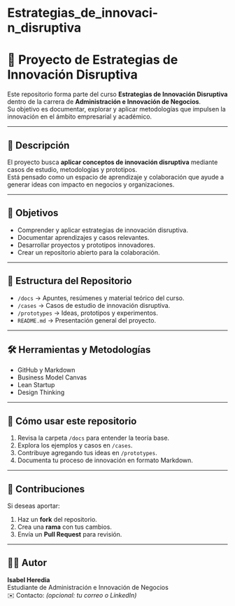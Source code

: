 # Estrategias_de_innovaci-n_disruptiva
# 📌 Proyecto de Estrategias de Innovación Disruptiva

Este repositorio forma parte del curso **Estrategias de Innovación Disruptiva** dentro de la carrera de **Administración e Innovación de Negocios**.  
Su objetivo es documentar, explorar y aplicar metodologías que impulsen la innovación en el ámbito empresarial y académico.

---

## 🚀 Descripción
El proyecto busca **aplicar conceptos de innovación disruptiva** mediante casos de estudio, metodologías y prototipos.  
Está pensado como un espacio de aprendizaje y colaboración que ayude a generar ideas con impacto en negocios y organizaciones.

---

## 🧠 Objetivos
- Comprender y aplicar estrategias de innovación disruptiva.  
- Documentar aprendizajes y casos relevantes.  
- Desarrollar proyectos y prototipos innovadores.  
- Crear un repositorio abierto para la colaboración.

---

## 📂 Estructura del Repositorio
- `/docs` → Apuntes, resúmenes y material teórico del curso.  
- `/cases` → Casos de estudio de innovación disruptiva.  
- `/prototypes` → Ideas, prototipos y experimentos.  
- `README.md` → Presentación general del proyecto.  

---

## 🛠️ Herramientas y Metodologías
- GitHub y Markdown  
- Business Model Canvas  
- Lean Startup  
- Design Thinking  

---

## 📖 Cómo usar este repositorio
1. Revisa la carpeta `/docs` para entender la teoría base.  
2. Explora los ejemplos y casos en `/cases`.  
3. Contribuye agregando tus ideas en `/prototypes`.  
4. Documenta tu proceso de innovación en formato Markdown.  

---

## 🤝 Contribuciones
Si deseas aportar:  
1. Haz un **fork** del repositorio.  
2. Crea una **rama** con tus cambios.  
3. Envía un **Pull Request** para revisión.  

---

## 👩‍💻 Autor
**Isabel Heredia**  
Estudiante de Administración e Innovación de Negocios  
✉️ Contacto: *(opcional: tu correo o LinkedIn)*  
